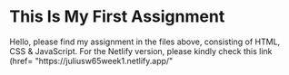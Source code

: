 <Head>
<h1>This Is My First Assignment</h1>
</Head>
<Body><p>Hello, please find my assignment in the files above, consisting of HTML, CSS & JavaScript. For the Netlify version, please kindly check this link (href= "https://juliusw65week1.netlify.app/" </p></Body>
